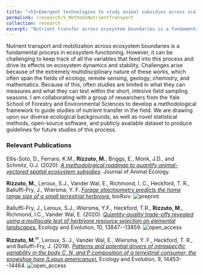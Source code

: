 ```yaml
---
title: "<h3>Emergent technologies to study animal subsidies across scales</h3>"
permalink: /research/5_MethodsNutrientTransport
collection: research
excerpt: "Nutrient transfer across ecosystem boundaries is a fundamental part of ecosystem functioning. Yet, it is quite challenging to study it in the field. I am collaborating with researchers from Yale University to develop a framework to help future studies of this phenomenon."
---
```


<!-- <img src="" alt="" style = "width:250px;height:400px;margin-right:15px;float:left"> -->
Nutrient transport and mobilization across ecosystem boundaries is a fundamental process in ecosystem functioning. However, it can be challenging to keep track of all the variables that feed into this process and drive its effects on ecosystem dynamics and stability. Challenges arise because of the extremely multidisciplinary nature of these works, which often span the fields of ecology, remote sensing, geology, chemistry, and mathematics. Because of this, often studies are limited in what they can measures and what they can test within the short, intesive field sampling seasons. I am collaborating with a group of researchers from the Yale School of Forestry and Environmental Sciences to develop a methodological framework to guide studies of nutrient transfer in the field. We are drawing upon our diverse ecological backgrounds, as well as novel statistical methods, open-source software, and publicly available dataset to produce guidelines for future studies of this process.

<h3>Relevant Publications</h3>

Ellis-Soto, D., Ferraro, K.M., **Rizzuto, M.**, Briggs, E., Monk, J.D., and Schmitz, O.J. (2020). [*A methodological roadmap to quantify animal-vectored spatial ecosystem subsidies*](https://doi.org/10.1111/1365-2656.13538). Journal of Animal Ecology.

**Rizzuto, M.**, Leroux, S.J., Vander Wal, E., Richmond, I. C., Heckford, T. R., Balluffi-Fry, J., Wiersma, Y. F. [*Forage stoichiometry predicts the home range size of a small terrestrial herbivore.*](https://doi.org/10.1101/2020.08.13.248831) bioRxiv. ![preprint](../images/preprint.png)

Balluffi-Fry, J., Leroux, S.J., Wiersma, Y.F., Heckford, T.R., **Rizzuto, M.**, Richmond, I.C., Vander Wal, E. (2020). [*Quantity-quality trade-offs revealed using a multiscale test of herbivore resource selection on elemental landscapes.*](https://doi.org/10.1002/ece3.6975) Ecology and Evolution, 10, 13847--13859. ![open_access](../images/open_access.png)

**Rizzuto, M.**<sup><a title='Corresponding author'>✉</a></sup>, Leroux, S. J., Vander Wal, E., Wiersma, Y. F., Heckford, T. R., and Balluffi-Fry, J. (2019). [*Patterns and potential drivers of intraspecific variability in the body C, N, and P composition of a terrestrial consumer, the snowshoe hare (Lepus americanus).*](https://onlinelibrary.wiley.com/doi/full/10.1002/ece3.5880) Ecology and Evolution, 9, 14453--14464. ![open_access](../images/open_access.png)
